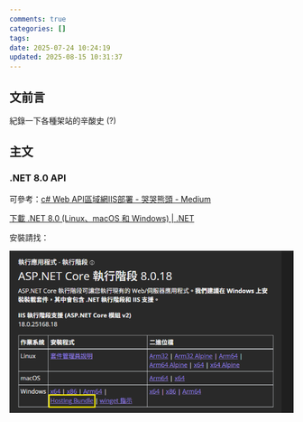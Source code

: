 ```yaml
---
comments: true
categories: []
tags:
date: 2025-07-24 10:24:19
updated: 2025-08-15 10:31:37
---
```

## 文前言

紀錄一下各種架站的辛酸史 (?)

## 主文

### .NET 8.0 API

可參考：[c# Web API區域網IIS部署 - 哭哭熊頭 - Medium](https://medium.com/@misakaindex80/c-web-api%E5%8D%80%E5%9F%9F%E7%B6%B2iis%E9%83%A8%E7%BD%B2-82fe457aa966)

[下載 .NET 8.0 (Linux、macOS 和 Windows) | .NET](https://dotnet.microsoft.com/zh-tw/download/dotnet/8.0)

安裝請找：

![](assets/images/IIS各種架站_API.png)